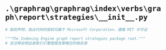 # `.\graphrag\graphrag\index\verbs\graph\report\strategies\__init__.py`

```py
# 版权声明，指出代码的版权归属于 Microsoft Corporation，遵循 MIT 许可证

"""The Indexing Engine graph report strategies package root."""
# 该注释说明这是索引引擎图报告策略包的根目录
```